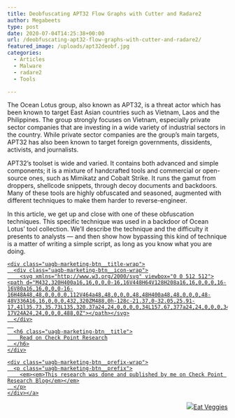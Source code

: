 ```yaml
---
title: Deobfuscating APT32 Flow Graphs with Cutter and Radare2
author: Megabeets
type: post
date: 2020-07-04T14:25:38+00:00
url: /deobfuscating-apt32-flow-graphs-with-cutter-and-radare2/
featured_image: /uploads/apt32deobf.jpg
categories:
  - Articles
  - Malware
  - radare2
  - Tools

---
```

The Ocean Lotus group, also known as APT32, is a threat actor which has been known to target East Asian countries such as Vietnam, Laos and the Philippines. The group strongly focuses on Vietnam, especially private sector companies that are investing in a wide variety of industrial sectors in the country. While private sector companies are the group’s main targets, APT32 has also been known to target foreign governments, dissidents, activists, and journalists.

APT32’s toolset is wide and varied. It contains both advanced and simple components; it is a mixture of handcrafted tools and commercial or open-source ones, such as Mimikatz and Cobalt Strike. It runs the gamut from droppers, shellcode snippets, through decoy documents and backdoors. Many of these tools are highly obfuscated and seasoned, augmented with different techniques to make them harder to reverse-engineer.

In this article, we get up and close with one of these obfuscation techniques. This specific technique was used in a backdoor of Ocean Lotus’ tool collection. We’ll describe the technique and the difficulty it presents to analysts — and then show how bypassing this kind of technique is a matter of writing a simple script, as long as you know what you are doing.





<div class="wp-block-uagb-marketing-button uagb-marketing-btn__outer-wrap uagb-marketing-btn__align-center uagb-marketing-btn__align-text-center uagb-marketing-btn__icon-before uagb-block-beea85a6">
  <div class="uagb-marketing-btn__wrap">
    <a href="https://research.checkpoint.com/2019/deobfuscating-apt32-flow-graphs-with-cutter-and-radare2/" class="uagb-marketing-btn__link" target="_blank" rel="noopener noreferrer">
    
    <div class="uagb-marketing-btn__title-wrap">
      <div class="uagb-marketing-btn__icon-wrap">
        <svg xmlns="http://www.w3.org/2000/svg" viewbox="0 0 512 512"><path d="M432,320H400a16,16,0,0,0-16,16V448H64V128H208a16,16,0,0,0,16-16V80a16,16,0,0,0-16-16H48A48,48,0,0,0,0,112V464a48,48,0,0,0,48,48H400a48,48,0,0,0,48-48V336A16,16,0,0,0,432,320ZM488,0h-128c-21.37,0-32.05,25.91-17,41l35.73,35.73L135,320.37a24,24,0,0,0,0,34L157.67,377a24,24,0,0,0,34,0L435.28,133.32,471,169c15,15,41,4.5,41-17V24A24,24,0,0,0,488,0Z"></path></svg>
      </div>
      
      <h6 class="uagb-marketing-btn__title">
        Read on Check Point Research
      </h6>
    </div>
    
    <div class="uagb-marketing-btn__prefix-wrap">
      <p class="uagb-marketing-btn__prefix">
        <em><em>This research was done and published by me on Check Point Research Blog</em></em>
      </p>
    </div></a>
  </div>
</div>



<div class="nf-post-footer">
  <p style="text-align: right">
    <a href="https://www.megabeets.net/about.html#vegan"><img src="../uploads/megabeets_inline_logo.png" />Eat Veggies</a>
  </p>
</div>